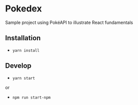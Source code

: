 # Pokedex

Sample project using PokéAPI to illustrate React fundamentals

## Installation

-   `yarn install`

## Develop

-   `yarn start`

or

-   `npm run start-npm`
